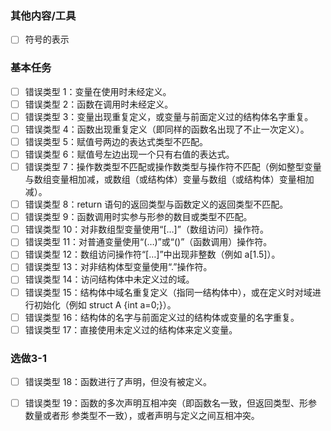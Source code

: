 ### 其他内容/工具
- [ ] 符号的表示
### 基本任务
- [ ] 错误类型 1：变量在使用时未经定义。
- [ ] 错误类型 2：函数在调用时未经定义。
- [ ] 错误类型 3：变量出现重复定义，或变量与前面定义过的结构体名字重复。
- [ ] 错误类型 4：函数出现重复定义（即同样的函数名出现了不止一次定义）。
- [ ] 错误类型 5：赋值号两边的表达式类型不匹配。
- [ ] 错误类型 6：赋值号左边出现一个只有右值的表达式。
- [ ] 错误类型 7：操作数类型不匹配或操作数类型与操作符不匹配（例如整型变量与数组变量相加减，或数组（或结构体）变量与数组（或结构体）变量相加减）。
- [ ] 错误类型 8：return 语句的返回类型与函数定义的返回类型不匹配。
- [ ] 错误类型 9：函数调用时实参与形参的数目或类型不匹配。
- [ ] 错误类型 10：对非数组型变量使用“[…]”（数组访问）操作符。
- [ ] 错误类型 11：对普通变量使用“(…)”或“()”（函数调用）操作符。
- [ ] 错误类型 12：数组访问操作符“[…]”中出现非整数（例如 a[1.5]）。
- [ ] 错误类型 13：对非结构体型变量使用“.”操作符。
- [ ] 错误类型 14：访问结构体中未定义过的域。
- [ ] 错误类型 15：结构体中域名重复定义（指同一结构体中），或在定义时对域进行初始化（例如 struct A {int a=0;}）。
- [ ] 错误类型 16：结构体的名字与前面定义过的结构体或变量的名字重复。
- [ ] 错误类型 17：直接使用未定义过的结构体来定义变量。
### 选做3-1
- [ ] 错误类型 18：函数进行了声明，但没有被定义。
- [ ] 错误类型 19：函数的多次声明互相冲突（即函数名一致，但返回类型、形参数量或者形 参类型不一致），或者声明与定义之间互相冲突。

